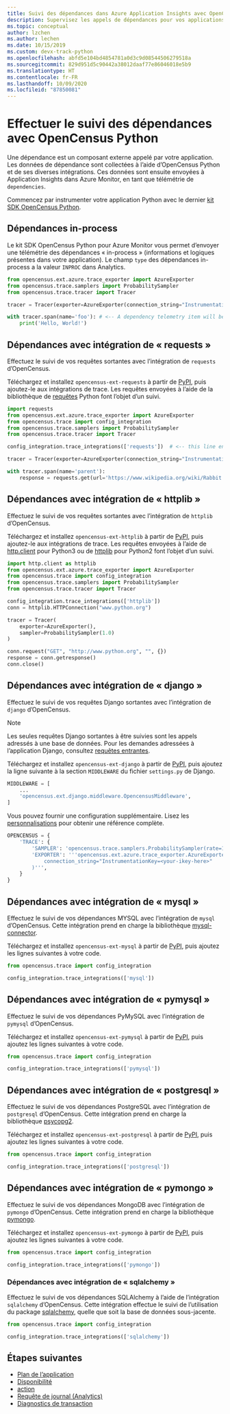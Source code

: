 ```yaml
---
title: Suivi des dépendances dans Azure Application Insights avec OpenCensus Python | Microsoft Docs
description: Supervisez les appels de dépendances pour vos applications Python via OpenCensus Python.
ms.topic: conceptual
author: lzchen
ms.author: lechen
ms.date: 10/15/2019
ms.custom: devx-track-python
ms.openlocfilehash: abfd5e104bd4854781a0d3c9d08544506279518a
ms.sourcegitcommit: 829d951d5c90442a38012daaf77e86046018e5b9
ms.translationtype: HT
ms.contentlocale: fr-FR
ms.lasthandoff: 10/09/2020
ms.locfileid: "87850081"
---
```

# <a name="track-dependencies-with-opencensus-python"></a>Effectuer le suivi des dépendances avec OpenCensus Python

Une dépendance est un composant externe appelé par votre application. Les données de dépendance sont collectées à l’aide d’OpenCensus Python et de ses diverses intégrations. Ces données sont ensuite envoyées à Application Insights dans Azure Monitor, en tant que télémétrie de `dependencies`.

Commencez par instrumenter votre application Python avec le dernier [kit SDK OpenCensus Python](./opencensus-python.md).

## <a name="in-process-dependencies"></a>Dépendances in-process

Le kit SDK OpenCensus Python pour Azure Monitor vous permet d’envoyer une télémétrie des dépendances « in-process » (informations et logiques présentes dans votre application). Le champ `type` des dépendances in-process a la valeur `INPROC` dans Analytics.

```python
from opencensus.ext.azure.trace_exporter import AzureExporter
from opencensus.trace.samplers import ProbabilitySampler
from opencensus.trace.tracer import Tracer

tracer = Tracer(exporter=AzureExporter(connection_string="InstrumentationKey=<your-ikey-here>"), sampler=ProbabilitySampler(1.0))

with tracer.span(name='foo'): # <-- A dependency telemetry item will be sent for this span "foo"
    print('Hello, World!')
```

## <a name="dependencies-with-requests-integration"></a>Dépendances avec intégration de « requests »

Effectuez le suivi de vos requêtes sortantes avec l’intégration de `requests` d’OpenCensus.

Téléchargez et installez `opencensus-ext-requests` à partir de [PyPI](https://pypi.org/project/opencensus-ext-requests/), puis ajoutez-le aux intégrations de trace. Les requêtes envoyées à l’aide de la bibliothèque de [requêtes](https://pypi.org/project/requests/) Python font l’objet d’un suivi.

```python
import requests
from opencensus.ext.azure.trace_exporter import AzureExporter
from opencensus.trace import config_integration
from opencensus.trace.samplers import ProbabilitySampler
from opencensus.trace.tracer import Tracer

config_integration.trace_integrations(['requests'])  # <-- this line enables the requests integration

tracer = Tracer(exporter=AzureExporter(connection_string="InstrumentationKey=<your-ikey-here>"), sampler=ProbabilitySampler(1.0))

with tracer.span(name='parent'):
    response = requests.get(url='https://www.wikipedia.org/wiki/Rabbit') # <-- this request will be tracked
```

## <a name="dependencies-with-httplib-integration"></a>Dépendances avec intégration de « httplib »

Effectuez le suivi de vos requêtes sortantes avec l’intégration de `httplib` d’OpenCensus.

Téléchargez et installez `opencensus-ext-httplib` à partir de [PyPI](https://pypi.org/project/opencensus-ext-httplib/), puis ajoutez-le aux intégrations de trace. Les requêtes envoyées à l’aide de [http.client](https://docs.python.org/3.7/library/http.client.html) pour Python3 ou de [httplib](https://docs.python.org/2/library/httplib.html) pour Python2 font l’objet d’un suivi.

```python
import http.client as httplib
from opencensus.ext.azure.trace_exporter import AzureExporter
from opencensus.trace import config_integration
from opencensus.trace.samplers import ProbabilitySampler
from opencensus.trace.tracer import Tracer

config_integration.trace_integrations(['httplib'])
conn = httplib.HTTPConnection("www.python.org")

tracer = Tracer(
    exporter=AzureExporter(),
    sampler=ProbabilitySampler(1.0)
)

conn.request("GET", "http://www.python.org", "", {})
response = conn.getresponse()
conn.close()
```

## <a name="dependencies-with-django-integration"></a>Dépendances avec intégration de « django »

Effectuez le suivi de vos requêtes Django sortantes avec l’intégration de `django` d’OpenCensus.

> [!NOTE]
> Les seules requêtes Django sortantes à être suivies sont les appels adressés à une base de données. Pour les demandes adressées à l’application Django, consultez [requêtes entrantes](./opencensus-python-request.md#tracking-django-applications).

Téléchargez et installez `opencensus-ext-django` à partir de [PyPI](https://pypi.org/project/opencensus-ext-django/), puis ajoutez la ligne suivante à la section `MIDDLEWARE` du fichier `settings.py` de Django.

```python
MIDDLEWARE = [
    ...
    'opencensus.ext.django.middleware.OpencensusMiddleware',
]
```

Vous pouvez fournir une configuration supplémentaire. Lisez les [personnalisations](https://github.com/census-instrumentation/opencensus-python#customization) pour obtenir une référence complète.

```python
OPENCENSUS = {
    'TRACE': {
        'SAMPLER': 'opencensus.trace.samplers.ProbabilitySampler(rate=1)',
        'EXPORTER': '''opencensus.ext.azure.trace_exporter.AzureExporter(
            connection_string="InstrumentationKey=<your-ikey-here>"
        )''',
    }
}
```

## <a name="dependencies-with-mysql-integration"></a>Dépendances avec intégration de « mysql »

Effectuez le suivi de vos dépendances MYSQL avec l’intégration de `mysql` d’OpenCensus. Cette intégration prend en charge la bibliothèque [mysql-connector](https://pypi.org/project/mysql-connector-python/).

Téléchargez et installez `opencensus-ext-mysql` à partir de [PyPI](https://pypi.org/project/opencensus-ext-mysql/), puis ajoutez les lignes suivantes à votre code.

```python
from opencensus.trace import config_integration

config_integration.trace_integrations(['mysql'])
```

## <a name="dependencies-with-pymysql-integration"></a>Dépendances avec intégration de « pymysql »

Effectuez le suivi de vos dépendances PyMySQL avec l’intégration de `pymysql` d’OpenCensus.

Téléchargez et installez `opencensus-ext-pymysql` à partir de [PyPI](https://pypi.org/project/opencensus-ext-pymysql/), puis ajoutez les lignes suivantes à votre code.

```python
from opencensus.trace import config_integration

config_integration.trace_integrations(['pymysql'])
```

## <a name="dependencies-with-postgresql-integration"></a>Dépendances avec intégration de « postgresql »

Effectuez le suivi de vos dépendances PostgreSQL avec l’intégration de `postgresql` d’OpenCensus. Cette intégration prend en charge la bibliothèque [psycopg2](https://pypi.org/project/psycopg2/).

Téléchargez et installez `opencensus-ext-postgresql` à partir de [PyPI](https://pypi.org/project/opencensus-ext-postgresql/), puis ajoutez les lignes suivantes à votre code.

```python
from opencensus.trace import config_integration

config_integration.trace_integrations(['postgresql'])
```

## <a name="dependencies-with-pymongo-integration"></a>Dépendances avec intégration de « pymongo »

Effectuez le suivi de vos dépendances MongoDB avec l’intégration de `pymongo` d’OpenCensus. Cette intégration prend en charge la bibliothèque [pymongo](https://pypi.org/project/pymongo/).

Téléchargez et installez `opencensus-ext-pymongo` à partir de [PyPI](https://pypi.org/project/opencensus-ext-pymongo/), puis ajoutez les lignes suivantes à votre code.

```python
from opencensus.trace import config_integration

config_integration.trace_integrations(['pymongo'])
```

### <a name="dependencies-with-sqlalchemy-integration"></a>Dépendances avec intégration de « sqlalchemy »

Effectuez le suivi de vos dépendances SQLAlchemy à l’aide de l’intégration `sqlalchemy` d’OpenCensus. Cette intégration effectue le suivi de l’utilisation du package [sqlalchemy](https://pypi.org/project/SQLAlchemy/), quelle que soit la base de données sous-jacente.

```python
from opencensus.trace import config_integration

config_integration.trace_integrations(['sqlalchemy'])
```

## <a name="next-steps"></a>Étapes suivantes

* [Plan de l’application](./app-map.md)
* [Disponibilité](./monitor-web-app-availability.md)
* [action](./diagnostic-search.md)
* [Requête de journal (Analytics)](../log-query/log-query-overview.md)
* [Diagnostics de transaction](./transaction-diagnostics.md)

